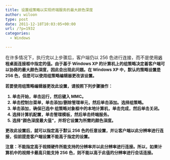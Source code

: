 ```yaml
---
title: 设置组策略以实现终端服务的最大颜色深度
author: wiloon
type: post
date: 2011-12-18T10:03:05+00:00
url: /?p=1932
categories:
  - Windows

---
```

<p id="tocHeadRef">
  在许多情况下，执行完以上步骤后，客户端仍以 256 色进行连接，而不是使用<strong style="font-size: 13px;">远程桌面连接框中指定的值。由于基于 Windows XP 的计算机上的组策略决定着客户端可以协商的最大颜色深度，因此会出现此问题。在 Windows XP 中，默认的策略设置是 256 色，但是可以使用组策略编辑器更改该设置。

若要使用组策略编辑器更改此设置，请按照下列步骤操作：

  1. 单击**开始**，单击**运行**，然后键入 MMC。
  2. 单击**控制台**菜单，单击**添加/删除管理单元**，然后单击**添加**。选择**组策略**。
  3. 单击**添加**，确保已选中 **组策略对象**框中的**本地计算机**，单击**完成**，然后单击**关闭**。
  4. 选择**计算机配置**，单击**管理模板**，然后单击**终端服务**。
  5. 选择“颜色深度最大值”，并将它设置为所需的颜色深度。

更改此设置后，就可以指定高于默认 256 色的任意设置，并让客户端以此分辨率进行连接，但前提是客户端设置不能高于指定的设置。

**注意**：不能指定高于视频硬件所能支持的分辨率并以此分辨率进行连接。所以，如果计算机中的视频卡最高只能支持 256 色，则不能以高于此值的分辨率进行会话连接。